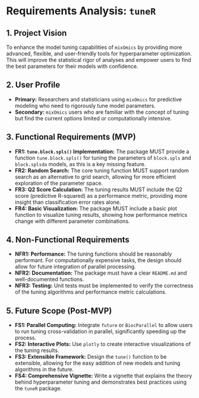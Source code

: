 # Requirements Analysis: `tuneR`

## 1. Project Vision

To enhance the model tuning capabilities of `mixOmics` by providing more advanced, flexible, and user-friendly tools for hyperparameter optimization. This will improve the statistical rigor of analyses and empower users to find the best parameters for their models with confidence.

## 2. User Profile

- **Primary:** Researchers and statisticians using `mixOmics` for predictive modeling who need to rigorously tune model parameters.
- **Secondary:** `mixOmics` users who are familiar with the concept of tuning but find the current options limited or computationally intensive.

## 3. Functional Requirements (MVP)

- **FR1: `tune.block.spls()` Implementation:** The package MUST provide a function `tune.block.spls()` for tuning the parameters of `block.spls` and `block.splsda` models, as this is a key missing feature.
- **FR2: Random Search:** The core tuning function MUST support random search as an alternative to grid search, allowing for more efficient exploration of the parameter space.
- **FR3: Q2 Score Calculation:** The tuning results MUST include the Q2 score (predictive R-squared) as a performance metric, providing more insight than classification error rates alone.
- **FR4: Basic Visualization:** The package MUST include a basic plot function to visualize tuning results, showing how performance metrics change with different parameter combinations.

## 4. Non-Functional Requirements

- **NFR1: Performance:** The tuning functions should be reasonably performant. For computationally expensive tasks, the design should allow for future integration of parallel processing.
- **NFR2: Documentation:** The package must have a clear `README.md` and well-documented functions.
- **NFR3: Testing:** Unit tests must be implemented to verify the correctness of the tuning algorithms and performance metric calculations.

## 5. Future Scope (Post-MVP)

- **FS1: Parallel Computing:** Integrate `future` or `BiocParallel` to allow users to run tuning cross-validation in parallel, significantly speeding up the process.
- **FS2: Interactive Plots:** Use `plotly` to create interactive visualizations of the tuning results.
- **FS3: Extensible Framework:** Design the `tune()` function to be extensible, allowing for the easy addition of new models and tuning algorithms in the future.
- **FS4: Comprehensive Vignette:** Write a vignette that explains the theory behind hyperparameter tuning and demonstrates best practices using the `tuneR` package.
